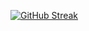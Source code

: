 [![GitHub Streak](https://github-readme-streak-stats.herokuapp.com/?user=LolaperezDS&theme=dark)](https://git.io/streak-stats)
